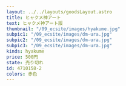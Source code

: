```yaml
---
layout: ../../layouts/goodsLayout.astro
title: ヒャクメ神アート
text: ヒャクメ神アート版
thumbnail: "/09_ecsite/images/hyakume.jpg"
subpic1: "/09_ecsite/images/dm-ura.jpg"
subpic2: "/09_ecsite/images/dm-ura.jpg"
subpic3: "/09_ecsite/images/dm-ura.jpg"
kinds: hyakume
price: 500円
state: 売り切れ
id: 4710158-2
colors: 赤色
---
```

